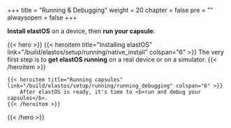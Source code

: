 +++
title = "Running & Debugging"
weight = 20
chapter = false
pre = ""
alwaysopen = false
+++

**Install elastOS** on a device, then **run your capsule**:

{{< hero >}}
    {{< heroitem title="Installing elastOS" link="/build/elastos/setup/running/native_install" colspan="6" >}}
        The very first step is to <b>get elastOS running</b> on a real device or on a simulator.
    {{< /heroitem >}}
    
    {{< heroitem title="Running capsules" link="/build/elastos/setup/running/running_debugging" colspan="6" >}}
        After elastOS is ready, it's time to <b>run and debug your capsules</b>.
    {{< /heroitem >}}
 {{< /hero >}}
